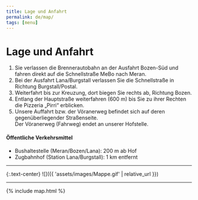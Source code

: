 ```yaml
---
title: Lage und Anfahrt
permalink: de/map/
tags: [menu]
---
```


# Lage und Anfahrt

1. Sie verlassen die Brennerautobahn an der Ausfahrt Bozen-Süd und fahren direkt auf die Schnellstraße MeBo nach Meran.
2. Bei der Ausfahrt Lana/Burgstall verlassen Sie die Schnellstraße in Richtung Burgstall/Postal.
3. Weiterfahrt bis zur Kreuzung, dort biegen Sie rechts ab, Richtung Bozen.
4. Entlang der Hauptstraße weiterfahren (600 m) bis Sie zu ihrer Rechten die Pizzeria „Pirri“ erblicken.
5. Unsere Auffahrt bzw. der Vöranerweg befindet sich auf deren gegenüberliegender Straßenseite.  
Der Vöranerweg (Fahrweg) endet an unserer Hofstelle.

#### Öffentliche Verkehrsmittel
* Bushaltestelle (Meran/Bozen/Lana): 200 m ab Hof
* Zugbahnhof (Station Lana/Burgstall): 1 km entfernt

---------------------------

{:.text-center}
![]({{ 'assets/images/Mappe.gif' | relative_url }})

---------------------------

{% include map.html %}